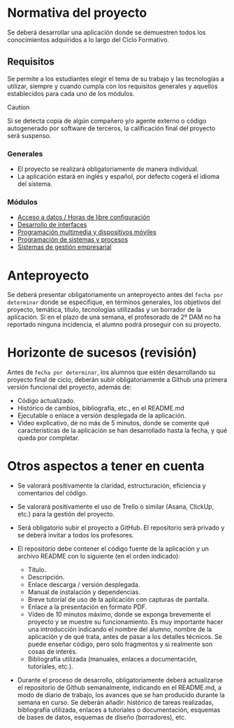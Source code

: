 # Normativa del proyecto

Se deberá desarrollar una aplicación donde se demuestren todos los conocimientos adquiridos a lo largo del Ciclo Formativo. 

## Requisitos

Se permite a los estudiantes elegir el tema de su trabajo y las tecnologías a utilizar, siempre y cuando cumpla con los requisitos generales y aquellos establecidos para cada uno de los módulos.

> [!CAUTION]
> Si se detecta copia de algún compañero y/o agente externo o código autogenerado por software de terceros, la calificación final del proyecto será suspenso.

### Generales

- El proyecto se realizará obligatoriamente de manera individual.
- La aplicación estará en inglés y español, por defecto cogerá el idioma del sistema.

### Módulos

- [Acceso a datos / Horas de libre configuración](/criterios/acdat_hlc/criterios.md)
- [Desarrollo de interfaces](/criterios/deint/criterios.md)
- [Programación multimedia y dispositivos móviles](/criterios/pmdmo/criterios.md)
- [Programación de sistemas y procesos](/criterios/pspro/criterios.md)
- [Sistemas de gestión empresarial](/criterios/sgemp/criterios.md)


# Anteproyecto

Se deberá presentar obligatoriamente un anteproyecto antes del `fecha por determinar` donde se especifique, en términos generales, los objetivos del proyecto, temática, título, tecnologías utilizadas y un borrador de la aplicación. Si en el plazo de una semana, el profesorado de 2º DAM no ha reportado ninguna incidencia, el alumno podrá proseguir con su proyecto.

# Horizonte de sucesos (revisión)
Antes de `fecha por determinar`, los alumnos que estén desarrollando su proyecto final de ciclo, deberán subir obligatoriamente a Github una primera versión funcional del proyecto, además de:

- Código actualizado.
- Histórico de cambios, bibliografía, etc., en el README.md
- Ejecutable o enlace a versión desplegada de la aplicación.
- Vídeo explicativo, de no más de 5 minutos, donde se comente qué características de la aplicación se han desarrollado hasta la fecha, y qué queda por completar.

# Otros aspectos a tener en cuenta

- Se valorará positivamente la claridad, estructuración, eficiencia y comentarios del código.

- Se valorará positivamente el uso de Trello o similar (Asana, ClickUp, etc.) para la gestión del proyecto.

- Será obligatorio subir el proyecto a GitHub. El repositorio será privado y se deberá invitar a todos los profesores.

- El repositorio debe contener el código fuente de la aplicación y un archivo README con lo siguiente (en el orden indicado):
    - Título.
    - Descripción.
    - Enlace descarga / versión desplegada.
    - Manual de instalación y dependencias.
    - Breve tutorial de uso de la aplicación con capturas de pantalla.
    - Enlace a la presentación en formato PDF.
    - Vídeo de 10 minutos máximo, donde se exponga brevemente el proyecto y se muestre su funcionamiento. Es muy importante hacer una introducción indicando el nombre del alumno, nombre de la aplicación y de qué trata, antes de pasar a los detalles técnicos. Se puede enseñar código, pero solo fragmentos y si realmente son cosas de interés.
    - Bibliografía utilizada (manuales, enlaces a documentación, tutoriales, etc.).

- Durante el proceso de desarrollo, obligatoriamente deberá actualizarse el repositorio de Github semanalmente, indicando en el README.md, a modo de diario de trabajo, los avances que se han producido durante la semana en curso. Se deberán añadir: histórico de tareas realizadas, bibliografía utilizada, enlaces a tutoriales o documentación, esquemas de bases de datos, esquemas de diseño (borradores), etc.
